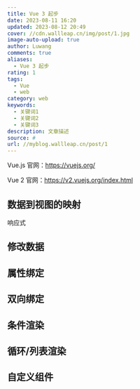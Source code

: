 ```yaml
---
title: Vue 3 起步
date: 2023-08-11 16:20
updated: 2023-08-12 20:49
cover: //cdn.wallleap.cn/img/post/1.jpg
image-auto-upload: true
author: Luwang
comments: true
aliases:
  - Vue 3 起步
rating: 1
tags:
  - Vue
  - web
category: web
keywords:
  - 关键词1
  - 关键词2
  - 关键词3
description: 文章描述
source: #
url: //myblog.wallleap.cn/post/1
---
```


Vue.js 官网：<https://vuejs.org/>

Vue 2 官网：<https://v2.vuejs.org/index.html>

## 数据到视图的映射

响应式

## 修改数据

## 属性绑定

## 双向绑定

## 条件渲染

## 循环/列表渲染

## 自定义组件
